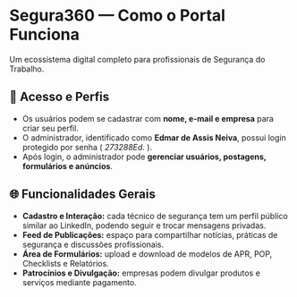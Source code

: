 # Segura360 — Como o Portal Funciona
Um ecossistema digital completo para profissionais de Segurança do Trabalho.

## 🔐 Acesso e Perfis
- Os usuários podem se cadastrar com **nome, e-mail e empresa** para criar seu perfil.
- O administrador, identificado como **Edmar de Assis Neiva**, possui login protegido por senha ( _273288Ed._ ).
- Após login, o administrador pode **gerenciar usuários, postagens, formulários e anúncios**.

## 🌐 Funcionalidades Gerais
- **Cadastro e Interação:** cada técnico de segurança tem um perfil público similar ao LinkedIn, podendo seguir e trocar mensagens privadas.
- **Feed de Publicações:** espaço para compartilhar notícias, práticas de segurança e discussões profissionais.
- **Área de Formulários:** upload e download de modelos de APR, POP, Checklists e Relatórios.
- **Patrocínios e Divulgação:** empresas podem divulgar produtos e serviços mediante pagamento.